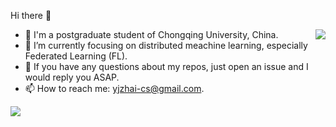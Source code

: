 Hi there 👋

<img align="right" src="https://github-readme-stats.vercel.app/api?username=yjzhai&show_icons=true&count_private=true&theme=transparent" />

 
 - 🤖 I'm a postgraduate student of Chongqing University, China.
 - 🌱 I’m currently focusing on distributed meachine learning, especially Federated Learning (FL).
 - 👀 If you have any questions about my repos, just open an issue and I would reply you ASAP.
 - 📫 How to reach me: yjzhai-cs@gmail.com.


<!-- [![6.5840](https://github-readme-stats.vercel.app/api/pin/?username=yjzhai&repo=6.5840&theme=transparent)](https://github.com/yjzhai/6.5840) -->

<img src="https://github-profile-summary-cards.vercel.app/api/cards/profile-details?username=yjzhai&theme=transparent"/>
